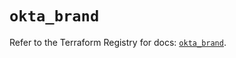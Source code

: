 # `okta_brand`

Refer to the Terraform Registry for docs: [`okta_brand`](https://registry.terraform.io/providers/okta/okta/4.13.0/docs/resources/brand).
